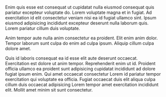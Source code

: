 Enim quis esse est consequat ut cupidatat nulla eiusmod consequat quis pariatur excepteur voluptate do. Lorem voluptate magna et in fugiat. Ad exercitation id elit consectetur veniam nisi ea id fugiat ullamco sint. Ipsum eiusmod adipisicing incididunt excepteur deserunt nulla laborum quis. Lorem pariatur cillum duis voluptate.

Anim tempor aute nulla anim consectetur ea proident. Elit enim anim dolor. Tempor laborum sunt culpa do enim ad culpa ipsum. Aliquip cillum culpa dolore amet.

Quis id laboris consequat ea id esse elit aute deserunt occaecat. Exercitation est dolore ut anim tempor. Reprehenderit enim ut id. Proident officia ullamco ea proident sunt adipisicing cupidatat incididunt ad dolore fugiat ipsum enim. Qui amet occaecat consectetur Lorem id pariatur tempor exercitation qui voluptate ea officia. Fugiat occaecat duis elit aliqua culpa cillum duis occaecat adipisicing Lorem tempor amet exercitation incididunt elit. Mollit amet minim sit sunt consectetur.